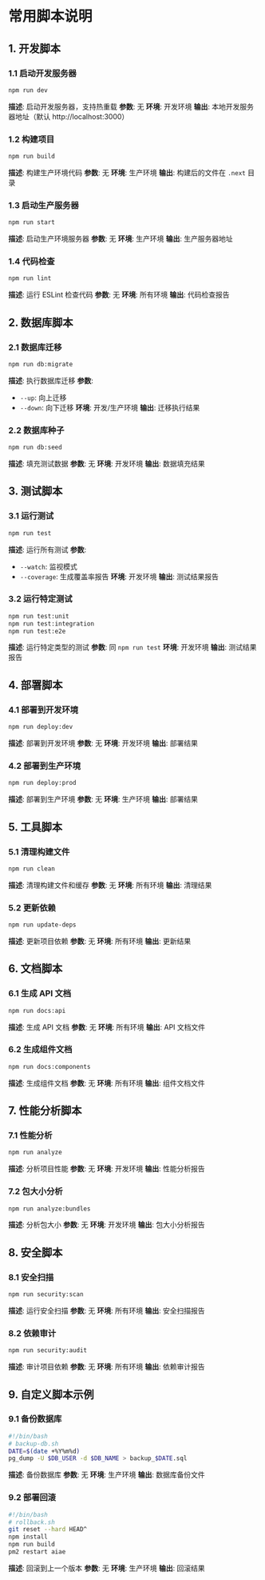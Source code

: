 # 常用脚本说明

## 1. 开发脚本

### 1.1 启动开发服务器
```bash
npm run dev
```
**描述**: 启动开发服务器，支持热重载
**参数**: 无
**环境**: 开发环境
**输出**: 本地开发服务器地址（默认 http://localhost:3000）

### 1.2 构建项目
```bash
npm run build
```
**描述**: 构建生产环境代码
**参数**: 无
**环境**: 生产环境
**输出**: 构建后的文件在 `.next` 目录

### 1.3 启动生产服务器
```bash
npm run start
```
**描述**: 启动生产环境服务器
**参数**: 无
**环境**: 生产环境
**输出**: 生产服务器地址

### 1.4 代码检查
```bash
npm run lint
```
**描述**: 运行 ESLint 检查代码
**参数**: 无
**环境**: 所有环境
**输出**: 代码检查报告

## 2. 数据库脚本

### 2.1 数据库迁移
```bash
npm run db:migrate
```
**描述**: 执行数据库迁移
**参数**: 
- `--up`: 向上迁移
- `--down`: 向下迁移
**环境**: 开发/生产环境
**输出**: 迁移执行结果

### 2.2 数据库种子
```bash
npm run db:seed
```
**描述**: 填充测试数据
**参数**: 无
**环境**: 开发环境
**输出**: 数据填充结果

## 3. 测试脚本

### 3.1 运行测试
```bash
npm run test
```
**描述**: 运行所有测试
**参数**: 
- `--watch`: 监视模式
- `--coverage`: 生成覆盖率报告
**环境**: 开发环境
**输出**: 测试结果报告

### 3.2 运行特定测试
```bash
npm run test:unit
npm run test:integration
npm run test:e2e
```
**描述**: 运行特定类型的测试
**参数**: 同 `npm run test`
**环境**: 开发环境
**输出**: 测试结果报告

## 4. 部署脚本

### 4.1 部署到开发环境
```bash
npm run deploy:dev
```
**描述**: 部署到开发环境
**参数**: 无
**环境**: 开发环境
**输出**: 部署结果

### 4.2 部署到生产环境
```bash
npm run deploy:prod
```
**描述**: 部署到生产环境
**参数**: 无
**环境**: 生产环境
**输出**: 部署结果

## 5. 工具脚本

### 5.1 清理构建文件
```bash
npm run clean
```
**描述**: 清理构建文件和缓存
**参数**: 无
**环境**: 所有环境
**输出**: 清理结果

### 5.2 更新依赖
```bash
npm run update-deps
```
**描述**: 更新项目依赖
**参数**: 无
**环境**: 所有环境
**输出**: 更新结果

## 6. 文档脚本

### 6.1 生成 API 文档
```bash
npm run docs:api
```
**描述**: 生成 API 文档
**参数**: 无
**环境**: 所有环境
**输出**: API 文档文件

### 6.2 生成组件文档
```bash
npm run docs:components
```
**描述**: 生成组件文档
**参数**: 无
**环境**: 所有环境
**输出**: 组件文档文件

## 7. 性能分析脚本

### 7.1 性能分析
```bash
npm run analyze
```
**描述**: 分析项目性能
**参数**: 无
**环境**: 开发环境
**输出**: 性能分析报告

### 7.2 包大小分析
```bash
npm run analyze:bundles
```
**描述**: 分析包大小
**参数**: 无
**环境**: 开发环境
**输出**: 包大小分析报告

## 8. 安全脚本

### 8.1 安全扫描
```bash
npm run security:scan
```
**描述**: 运行安全扫描
**参数**: 无
**环境**: 所有环境
**输出**: 安全扫描报告

### 8.2 依赖审计
```bash
npm run security:audit
```
**描述**: 审计项目依赖
**参数**: 无
**环境**: 所有环境
**输出**: 依赖审计报告

## 9. 自定义脚本示例

### 9.1 备份数据库
```bash
#!/bin/bash
# backup-db.sh
DATE=$(date +%Y%m%d)
pg_dump -U $DB_USER -d $DB_NAME > backup_$DATE.sql
```
**描述**: 备份数据库
**参数**: 无
**环境**: 生产环境
**输出**: 数据库备份文件

### 9.2 部署回滚
```bash
#!/bin/bash
# rollback.sh
git reset --hard HEAD^
npm install
npm run build
pm2 restart aiae
```
**描述**: 回滚到上一个版本
**参数**: 无
**环境**: 生产环境
**输出**: 回滚结果 